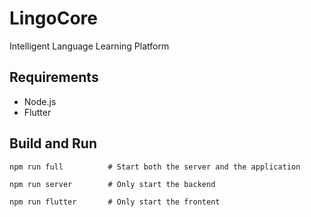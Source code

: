 # LingoCore

Intelligent Language Learning Platform

## Requirements

- Node.js
- Flutter

## Build and Run

```
npm run full          # Start both the server and the application

npm run server        # Only start the backend

npm run flutter       # Only start the frontent
```



